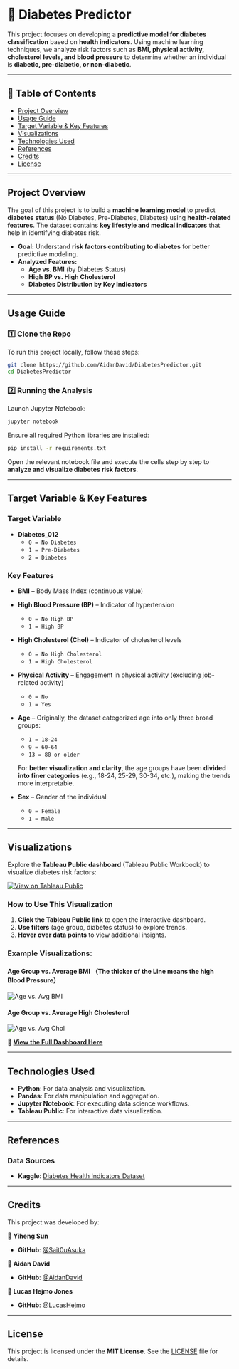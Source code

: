 # 🏥 Diabetes Predictor

This project focuses on developing a **predictive model for diabetes classification** based on **health indicators**. Using machine learning techniques, we analyze risk factors such as **BMI, physical activity, cholesterol levels, and blood pressure** to determine whether an individual is **diabetic, pre-diabetic, or non-diabetic**.

---

## 📌 Table of Contents

- [Project Overview](#project-overview)
- [Usage Guide](#usage-guide)
- [Target Variable & Key Features](#target-variable--key-features)
- [Visualizations](#visualizations)
- [Technologies Used](#technologies-used)
- [References](#references)
- [Credits](#credits)
- [License](#license)

---

## Project Overview

The goal of this project is to build a **machine learning model** to predict **diabetes status** (No Diabetes, Pre-Diabetes, Diabetes) using **health-related features**. The dataset contains **key lifestyle and medical indicators** that help in identifying diabetes risk.

- **Goal:** Understand **risk factors contributing to diabetes** for better predictive modeling.  
- **Analyzed Features:**  
  - **Age vs. BMI** (by Diabetes Status)  
  - **High BP vs. High Cholesterol**  
  - **Diabetes Distribution by Key Indicators**  

---

## Usage Guide

### 1️⃣ Clone the Repo
To run this project locally, follow these steps:

```bash
git clone https://github.com/AidanDavid/DiabetesPredictor.git
cd DiabetesPredictor
```

### 2️⃣ Running the Analysis
Launch Jupyter Notebook:

```bash
jupyter notebook
```
Ensure all required Python libraries are installed:

```bash
pip install -r requirements.txt
```

Open the relevant notebook file and execute the cells step by step to **analyze and visualize diabetes risk factors**.

---

## Target Variable & Key Features

### **Target Variable**
- **Diabetes_012**  
  - `0 = No Diabetes`  
  - `1 = Pre-Diabetes`  
  - `2 = Diabetes`  

### **Key Features**
- **BMI** – Body Mass Index (continuous value)  
- **High Blood Pressure (BP)** – Indicator of hypertension  
  - `0 = No High BP`  
  - `1 = High BP`  
- **High Cholesterol (Chol)** – Indicator of cholesterol levels  
  - `0 = No High Cholesterol`  
  - `1 = High Cholesterol`  
- **Physical Activity** – Engagement in physical activity (excluding job-related activity)  
  - `0 = No`  
  - `1 = Yes`  
- **Age** – Originally, the dataset categorized age into only three broad groups:
  - `1 = 18-24`  
  - `9 = 60-64`  
  - `13 = 80 or older`  
  
  For **better visualization and clarity**, the age groups have been **divided into finer categories** (e.g., 18-24, 25-29, 30-34, etc.), making the trends more interpretable.
- **Sex** – Gender of the individual  
  - `0 = Female`  
  - `1 = Male`  

---

## Visualizations

Explore the **Tableau Public dashboard** (Tableau Public Workbook) to visualize diabetes risk factors:

[![View on Tableau Public](https://img.shields.io/badge/View-Tableau%20Public-blue)](https://public.tableau.com/app/profile/yiheng.sun/viz/diabetes_17406445784920/Story1)

### **How to Use This Visualization**
1. **Click the Tableau Public link** to open the interactive dashboard.  
2. **Use filters** (age group, diabetes status) to explore trends.  
3. **Hover over data points** to view additional insights.  

### **Example Visualizations:**

#### **Age Group vs. Average BMI** （The thicker of the Line means the high Blood Pressure）
![Age vs. Avg BMI](./image/age_vs_avg_bmi.jpg)


#### **Age Group vs. Average High Cholesterol**
![Age vs. Avg Chol](image/age_vs_avg_chol.jpg)

🔗 **[View the Full Dashboard Here](https://public.tableau.com/app/profile/yiheng.sun/viz/diabetes_17406445784920/Story1)**  

---

## Technologies Used
- **Python**: For data analysis and visualization.  
- **Pandas**: For data manipulation and aggregation.  
- **Jupyter Notebook**: For executing data science workflows.  
- **Tableau Public**: For interactive data visualization.  

---

## References

### **Data Sources**
- **Kaggle**: [Diabetes Health Indicators Dataset](https://www.kaggle.com/datasets/alexteboul/diabetes-health-indicators-dataset)

---

## Credits

This project was developed by:

👤 **Yiheng Sun**  
- **GitHub**: [@Sait0uAsuka](https://github.com/Sait0uAsuka)

👤 **Aidan David**  
- **GitHub**: [@AidanDavid](https://github.com/AidanDavid)

👤 **Lucas Hejmo Jones**  
- **GitHub**: [@LucasHejmo](https://github.com/LucasHejmo)

---

## License
This project is licensed under the **MIT License**. See the [LICENSE](./LICENSE) file for details.  